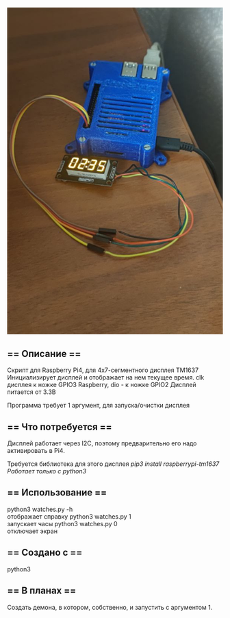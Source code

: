 ![Alt-текст](https://github.com/z34hyr/python_projects/blob/main/watches_RaspberryPi4/watches.png "Watches")

## ==	Описание	==
Скрипт для Raspberry Pi4, для 4х7-сегментного дисплея TM1637   
Инициализирует дисплей и отображает на нем текущее время.
clk дисплея к ножке GPIO3 Raspberry, dio - к ножке GPIO2
Дисплей питается от 3.3В

Программа требует 1 аргумент, для запуска/очистки дисплея
## ==	Что потребуется	==
Дисплей работает через I2C, поэтому предварительно его надо активировать в Pi4.  

Требуется библиотека для этого дисплея
_pip3 install raspberrypi-tm1637_
*Работает только с python3*
## ==	Использование	==
python3 watches.py -h  
отображает справку
python3 watches.py 1  
запускает часы
python3 watches.py 0  
отключает экран

## ==	Создано с	==
python3  

## ==	В планах	==
Создать демона, в котором, собственно, и запустить с аргументом 1.
